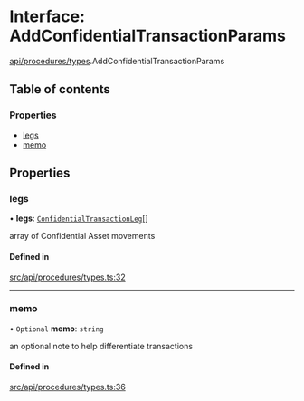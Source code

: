 # Interface: AddConfidentialTransactionParams

[api/procedures/types](../wiki/api.procedures.types).AddConfidentialTransactionParams

## Table of contents

### Properties

- [legs](../wiki/api.procedures.types.AddConfidentialTransactionParams#legs)
- [memo](../wiki/api.procedures.types.AddConfidentialTransactionParams#memo)

## Properties

### legs

• **legs**: [`ConfidentialTransactionLeg`](../wiki/api.procedures.types.ConfidentialTransactionLeg)[]

array of Confidential Asset movements

#### Defined in

[src/api/procedures/types.ts:32](https://github.com/PolymeshAssociation/polymesh-private-sdk/blob/2c6aa0b4/src/api/procedures/types.ts#L32)

___

### memo

• `Optional` **memo**: `string`

an optional note to help differentiate transactions

#### Defined in

[src/api/procedures/types.ts:36](https://github.com/PolymeshAssociation/polymesh-private-sdk/blob/2c6aa0b4/src/api/procedures/types.ts#L36)
